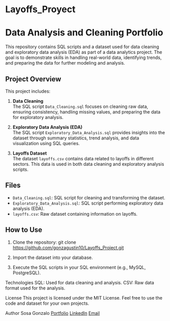 # Layoffs_Proyect
# Data Analysis and Cleaning Portfolio

This repository contains SQL scripts and a dataset used for data cleaning and exploratory data analysis (EDA) as part of a data analytics project. The goal is to demonstrate skills in handling real-world data, identifying trends, and preparing the data for further modeling and analysis.

## Project Overview

This project includes:

1. **Data Cleaning**  
   The SQL script `Data_Cleaning.sql` focuses on cleaning raw data, ensuring consistency, handling missing values, and preparing the data for exploratory analysis.

2. **Exploratory Data Analysis (EDA)**  
   The SQL script `Exploratory_Data_Analysis.sql` provides insights into the dataset through summary statistics, trend analysis, and data visualization using SQL queries.

3. **Layoffs Dataset**  
   The dataset `layoffs.csv` contains data related to layoffs in different sectors. This data is used in both data cleaning and exploratory analysis scripts.

## Files

- `Data_Cleaning.sql`: SQL script for cleaning and transforming the dataset.
- `Exploratory_Data_Analysis.sql`: SQL script performing exploratory data analysis (EDA).
- `layoffs.csv`: Raw dataset containing information on layoffs.

## How to Use

1. Clone the repository:
   git clone https://github.com/gonzagustin10/Layoffs_Project.git
   
2. Import the dataset into your database.
   
3. Execute the SQL scripts in your SQL environment (e.g., MySQL, PostgreSQL).

Technologies
  SQL: Used for data cleaning and analysis.
  CSV: Raw data format used for the analysis.   

License
This project is licensed under the MIT License. Feel free to use the code and dataset for your own projects.

Author
Sosa Gonzalo
[Portfolio](https://github.com/gonzagustin10/)
[LinkedIn](https://www.linkedin.com/in/gonzalo-sosa-agustin/)
[Email](sosagonzaloagustin74@gmail.com)

